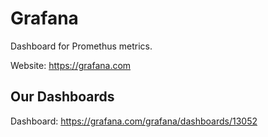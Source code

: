 # Grafana
Dashboard for Promethus metrics.

Website: <https://grafana.com>

## Our Dashboards

Dashboard: <https://grafana.com/grafana/dashboards/13052>

